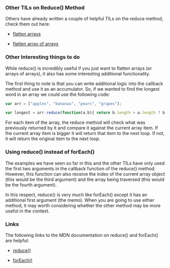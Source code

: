 ### Other TILs on Reduce() Method

Others have already written a couple of helpful TILs on the reduce method, check them out here:

- [flatten arrays](https://github.com/codingforeveryone/today-i-learned/blob/master/javascript/flatten-arrays.md)

- [flatten array of arrays](https://github.com/codingforeveryone/today-i-learned/blob/master/javascript/flattenArrayOfArrays.md)

### Other Interesting things to do

While reduce() is incredibly useful if you just want to flatten arrays (or arrays of arrays), it also has some interesting additional functionality.

The first thing to note is that you can write additional logic into the callback method and use it as an accumulator.  So, if we wanted to find the longest word in an array we could use the following code:

```javascript
var arr = ["apples", "bananas", "pears", "grapes"];

var longest = arr.reduce(function(a,b){ return b.length > a.length ? b : a});
```

For each item of the array, the reduce method will check what was previously returned by it and compare it against the current array item.  If the current array item is bigger it will return that item to the next loop.  If not, it will return the original item to the next loop.

### Using reduce() instead of forEach()

The examples we have seen so far in this and the other TILs have only used the first two arguments in the callback function of the reduce() method.  However, this function can also receive the index of the current array object (this would be the third argument) and the array being traversed (this would be the fourth argument).

In this respect, reduce() is very much like forEach() except it has an additional first argument (the memo).  When you are going to use either method, it may worth considering whether the other method may be more useful in the context.

### Links

The following links to the MDN documentation on reduce() and forEach() are helpful:

- [reduce()](https://developer.mozilla.org/en/docs/Web/JavaScript/Reference/Global_Objects/Array/reduce)

- [forEach()](https://developer.mozilla.org/en-US/docs/Web/JavaScript/Reference/Global_Objects/Array/forEach)